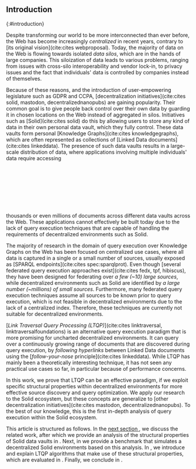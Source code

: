 ## Introduction
{:#introduction}

Despite transforming our world to be more interconnected than ever before,
the Web has become increasingly *centralized* in recent years, contrary to [its original vision](cite:cites webproposal).
Today, the majority of data on the Web is flowing towards isolated *data silos*,
which are in the hands of large companies.
This siloization of data leads to various problems,
ranging from issues with cross-silo interoperability and vendor lock-in,
to privacy issues and the fact that individuals' data is controlled by companies instead of themselves.

Because of these reasons, and the introduction of user-empowering legislature such as GDPR and CCPA,
[decentralization initiatives](cite:cites solid, mastodon, decentralizednanopubs) are gaining popularity.
Their common goal is
to give people back control over their own data
by guarding it in chosen locations on the Web instead of aggregated in silos.
Initiatives such as [Solid](cite:cites solid) do this by allowing users to store any kind of data in their own personal data vault,
which they fully control.
These data vaults form personal [Knowledge Graphs](cite:cites knowledgegraphs), which are often represented as collections of [Linked Data documents](cite:cites linkeddata).
The presence of such data vaults results in a large-scale distribution of data,
where applications involving multiple individuals' data require accessing
<span class="placeholder printonly">
<span style="display: block; height: 9em;"></span>
<!-- This is a dummy placeholder for the ACM first page footnote -->
</span>
thousands or even millions of documents
across different data vaults across the Web.
These applications cannot effectively be built today
due to the lack of query execution techniques that are capable of handling the requirements of decentralized environments such as Solid.

The majority of research in the domain of query execution over Knowledge Graphs on the Web has been focused on centralized use cases,
where all data is captured in a single or a small number of sources, usually exposed as [SPARQL endpoints](cite:cites spec:sparqlprot).
Even though [several federated query execution approaches exist](cite:cites fedx, tpf, hibiscus),
they have been designed for federating over *a few (~10) large sources*,
while decentralized environments such as Solid are identified by *a large number (~millions) of small sources*.
Furthermore, many federated query execution techniques assume all sources to be known prior to query execution,
which is not feasible in decentralized environments due to the lack of a centralized index.
Therefore, these techniques are currently not suitable for decentralized environments.

[*Link Traversal Query Processing (LTQP)*](cite:cites linktraversal, linktraversalfoundations)
is an alternative query execution paradigm that is more promising for uncharted decentralized environments.
It can query over a continuously growing range of documents that are discovered during query execution,
by _following hyperlinks_ between Linked Data documents using the [*follow-your-nose* principle](cite:cites linkeddata).
While LTQP has mainly been a theoretically interesting technique, it has not seen any practical use cases so far,
in particular because of performance concerns.

In this work, we prove that LTQP
can be an effective paradigm,
if we exploit specific structural properties within decentralized environments
for more effective source discovery and query optimization.
We apply our research to the Solid ecosystem,
but these concepts are generalize to [other decentralization initiatives](cite:cites mastodon, decentralizednanopubs).
To the best of our knowledge, this is the first in-depth analysis of query execution within the Solid ecosystem.

This article is structured as follows.
In the [next section ](#related-work), we discuss the related work,
after which we provide an analysis of the structural properties of Solid data vaults in [](#solid).
Next, in [](#benchmark) we provide a benchmark that simulates a decentralized Solid environments based on this analysis.
In [](#approach), we introduce and explain LTQP algorithms that make use of these structural properties,
which are evaluated in [](#evaluation).
Finally, we conclude in [](#conclusions).



<!--
Contributions:
- Analysis of structural properties in solid pods
- SolidBench: Benchmark to simulate a Web of data with configurable structural axioms
- Guided link traversal algorithms for querying over Solid data vaults
- Implementation of existing (all?) and new algorithms
- An evaluation of link traversal algorithms within a simulated Web of Solid data vaults
{:.todo}
-->
